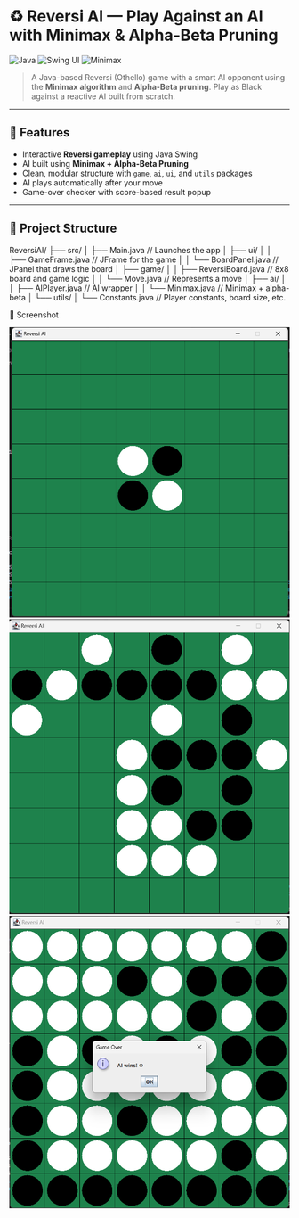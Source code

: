 # ♻️ Reversi AI — Play Against an AI with Minimax & Alpha-Beta Pruning

![Java](https://img.shields.io/badge/Java-ED8B00?style=flat&logo=java&logoColor=white)
![Swing UI](https://img.shields.io/badge/Swing%20UI-AI%20Game-blueviolet)
![Minimax](https://img.shields.io/badge/AI-Minimax%20%2B%20Alpha--Beta%20Pruning-green)

> A Java-based Reversi (Othello) game with a smart AI opponent using the **Minimax algorithm** and **Alpha-Beta pruning**. Play as Black against a reactive AI built from scratch.

---

## 🧠 Features

- Interactive **Reversi gameplay** using Java Swing
- AI built using **Minimax + Alpha-Beta Pruning**
- Clean, modular structure with `game`, `ai`, `ui`, and `utils` packages
- AI plays automatically after your move
- Game-over checker with score-based result popup

---

## 📁 Project Structure
ReversiAI/
├── src/
│   ├── Main.java                     // Launches the app
│   ├── ui/
│   │   ├── GameFrame.java           // JFrame for the game
│   │   └── BoardPanel.java          // JPanel that draws the board
│   ├── game/
│   │   ├── ReversiBoard.java        // 8x8 board and game logic
│   │   └── Move.java                // Represents a move
│   ├── ai/
│   │   ├── AIPlayer.java            // AI wrapper
│   │   └── Minimax.java             // Minimax + alpha-beta
│   └── utils/
│       └── Constants.java           // Player constants, board size, etc.


📸 Screenshot


![alt text](<Screenshot 2025-04-11 100553.png>)
![alt text](<Screenshot 2025-04-11 100804.png>)
![alt text](<Screenshot 2025-04-11 101500.png>)
